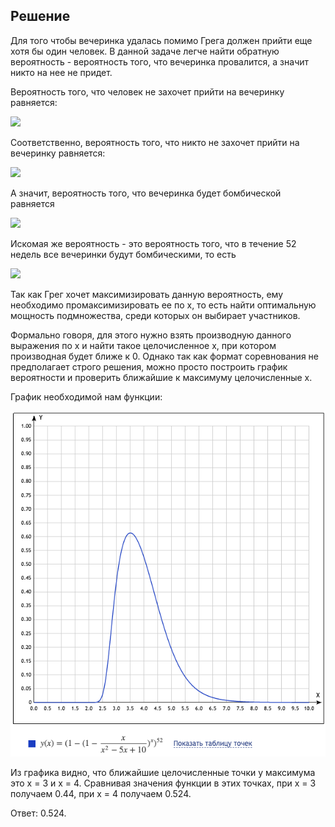 ## Решение

Для того чтобы вечеринка удалась помимо Грега должен прийти еще хотя бы один человек. В данной задаче легче найти обратную вероятность - 
вероятность того, что вечеринка провалится, а значит никто на нее не придет.

Вероятность того, что человек не захочет прийти на вечеринку равняется:

<img src="https://render.githubusercontent.com/render/math?math=1-\frac{x}{x^2-5x%2B\10}">

Соответственно, вероятность того, что никто не захочет прийти на вечеринку равняется:

<img src="https://render.githubusercontent.com/render/math?math=(1-\frac{x}{x^2-5x%2B\10})^x">

А значит, вероятность того, что вечеринка будет бомбической равняется

<img src="https://render.githubusercontent.com/render/math?math=1-(1-\frac{x}{x^2-5x%2B\10})^x">

Искомая же вероятность - это вероятность того, что в течение 52 недель все вечеринки будут бомбическими, то есть

<img src="https://render.githubusercontent.com/render/math?math=(1-(1-\frac{x}{x^2-5x%2B\10})^x)^52">

Так как Грег хочет максимизировать данную вероятность, ему необходимо промаксимизировать ее по х, то есть найти оптимальную мощность подмножества,
среди которых он выбирает участников.

Формально говоря, для этого нужно взять производную данного выражения по x и найти такое целочисленное x, при котором производная будет ближе к 0.
Однако так как формат соревнования не предполагает строго решения, можно просто построить график вероятности и проверить ближайшие к максимуму целочисленные x.

График необходимой нам функции:

![Graph](https://github.com/marialysyuk/Yandex-Cup/blob/main/Analytics/Final/E.Party/Graph%20to%206E.Party.png)

Из графика видно, что ближайшие целочисленные точки у максимума это x = 3 и x = 4. Сравнивая значения функции в этих точках, при x = 3 получаем 0.44, при x = 4 получаем 0.524.

Ответ: 0.524.
